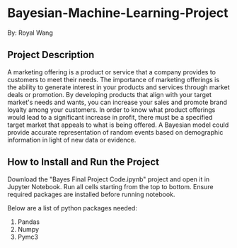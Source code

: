 # Bayesian-Machine-Learning-Project

By: Royal Wang

## Project Description

 A marketing offering is a product or service that a company provides to customers to meet their needs. The importance of marketing offerings is the ability to generate interest in your products and services through market deals or promotion. By developing products that align with your target market's needs and wants, you can increase your sales and promote brand loyalty among your customers. In order to know what product offerings would lead to a significant increase in profit, there must be a specified target market that appeals to what is being offered. A Bayesian model could provide accurate representation of random events based on demographic information in light of new data or evidence.
 
 ## How to Install and Run the Project
 
 Download the "Bayes Final Project Code.ipynb" project and open it in Jupyter Notebook. Run all cells starting from the top to bottom. Ensure required packages are installed before running notebook. 
 
 Below are a list of python packages needed:
 1. Pandas
 2. Numpy
 3. Pymc3
 
